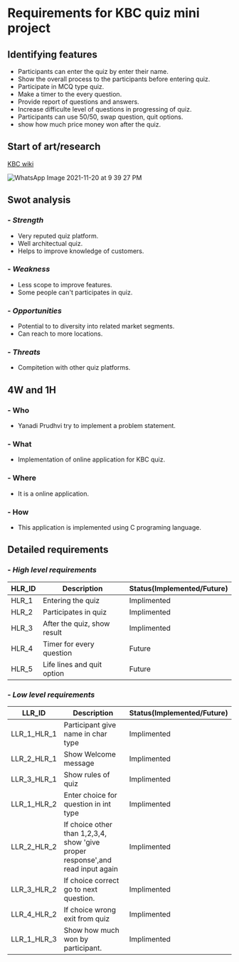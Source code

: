 # Requirements for KBC quiz mini project
## Identifying features
- Participants can enter the quiz by enter their name.
- Show the overall process to the participants before entering quiz.
- Participate in MCQ type quiz.
- Make a timer to the every question.
- Provide report of questions and answers.
- Increase difficulte level of questions in progressing of quiz.
- Participants can use 50/50, swap question, quit options.
- show how much price money won after the quiz.
## Start of art/research
[KBC wiki](https://en.wikipedia.org/wiki/Kaun_Banega_Crorepati)

![WhatsApp Image 2021-11-20 at 9 39 27 PM](https://user-images.githubusercontent.com/94187482/142733231-770e0b2a-de7c-47bc-ab59-626162468b2c.jpeg)
## Swot analysis
### - *Strength*
- Very reputed quiz platform.
- Well architectual quiz.
- Helps to improve knowledge of customers.
### - *Weakness*
- Less scope to improve features.
- Some people can't participates in quiz.
### - *Opportunities*
- Potential to to diversity into related market segments.
- Can reach to more locations.
### - *Threats*
- Compitetion with other quiz platforms.
## 4W and 1H
### - Who
- Yanadi Prudhvi try to implement a problem statement.
### - What
- Implementation of online application for KBC quiz.
### - Where
- It is a online application.
### - How
- This application is implemented using C programing language.
## Detailed requirements
### - *High level requirements*
|HLR_ID|Description|Status(Implemented/Future)|
|------|-----------|--------------------------|
|HLR_1|Entering the quiz|Implimented|
|HLR_2|Participates in quiz|Implimented|
|HLR_3|After the quiz, show result|Implimented|
|HLR_4|Timer for every question|Future|
|HLR_5|Life lines and quit option|Future|
### - *Low level requirements*
|LLR_ID|Description|Status(Implemented/Future)|
|------|-----------|--------------------------|
|LLR_1_HLR_1| Participant give name in char type|Implimented|
|LLR_2_HLR_1|Show Welcome message|Implimented|
|LLR_3_HLR_1|Show rules of quiz|Implimented|
|LLR_1_HLR_2|Enter choice for question in int type|Implimented|
|LLR_2_HLR_2|If choice other than 1,2,3,4, show 'give proper response',and read input again|Implimented|
|LLR_3_HLR_2|If choice correct go to next question.|Implimented|
|LLR_4_HLR_2|If choice wrong exit from quiz|Implimented|
|LLR_1_HLR_3|Show how much won by participant.|Implimented|
